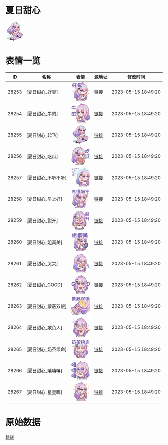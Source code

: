 # 夏日甜心

<img src="./cover.png" height="60" alt="cover" />

# 表情一览

|ID|名称|表情|源地址|修改时间|
|----|----|----|----|----|
|28253|[夏日甜心_好臭]|<img src="./pic/028253_%5B夏日甜心_好臭%5D.png" height="60" alt="好臭"/>|[链接](https://i0.hdslb.com/bfs/garb/24824b4ae8c39a2c9a5850cb307f18aa1cb473d9.png)|2023-05-15 18:49:20|
|28254|[夏日甜心_牛的]|<img src="./pic/028254_%5B夏日甜心_牛的%5D.png" height="60" alt="牛的"/>|[链接](https://i0.hdslb.com/bfs/garb/294dde839b1c14a39114c67c834fe34a6a749ca2.png)|2023-05-15 18:49:20|
|28255|[夏日甜心_起飞]|<img src="./pic/028255_%5B夏日甜心_起飞%5D.png" height="60" alt="起飞"/>|[链接](https://i0.hdslb.com/bfs/garb/41ed8a16fefebee14c56f5ef9de1487f401ba895.png)|2023-05-15 18:49:20|
|28256|[夏日甜心_吃瓜]|<img src="./pic/028256_%5B夏日甜心_吃瓜%5D.png" height="60" alt="吃瓜"/>|[链接](https://i0.hdslb.com/bfs/garb/bcc964b28c0c3f81967050de9e5721fb0e5d9245.png)|2023-05-15 18:49:20|
|28257|[夏日甜心_不听不听]|<img src="./pic/028257_%5B夏日甜心_不听不听%5D.png" height="60" alt="不听不听"/>|[链接](https://i0.hdslb.com/bfs/garb/a1539bcb8f8cc4becc42f9e1e7b744b1a2437ae4.png)|2023-05-15 18:49:20|
|28258|[夏日甜心_早上好]|<img src="./pic/028258_%5B夏日甜心_早上好%5D.png" height="60" alt="早上好"/>|[链接](https://i0.hdslb.com/bfs/garb/ca54f1f50a265b757ee1b301c4ced1b4f3711f66.png)|2023-05-15 18:49:20|
|28259|[夏日甜心_裂开]|<img src="./pic/028259_%5B夏日甜心_裂开%5D.png" height="60" alt="裂开"/>|[链接](https://i0.hdslb.com/bfs/garb/b1e1733cbdc620e9050f4c4d71b98ccd4f8e51ca.png)|2023-05-15 18:49:20|
|28260|[夏日甜心_姐真美]|<img src="./pic/028260_%5B夏日甜心_姐真美%5D.png" height="60" alt="姐真美"/>|[链接](https://i0.hdslb.com/bfs/garb/802c4ae682f1a3745af3bd9a91bf725485bb4de4.png)|2023-05-15 18:49:20|
|28261|[夏日甜心_哭哭]|<img src="./pic/028261_%5B夏日甜心_哭哭%5D.png" height="60" alt="哭哭"/>|[链接](https://i0.hdslb.com/bfs/garb/af3fa061fae99daf824f15d7dfe7c6337e50901c.png)|2023-05-15 18:49:20|
|28262|[夏日甜心_GOOD]|<img src="./pic/028262_%5B夏日甜心_GOOD%5D.png" height="60" alt="GOOD"/>|[链接](https://i0.hdslb.com/bfs/garb/d622e6fae9f64e429fc98f094deaa9399db5afb3.png)|2023-05-15 18:49:20|
|28263|[夏日甜心_蒙蔽双眼]|<img src="./pic/028263_%5B夏日甜心_蒙蔽双眼%5D.png" height="60" alt="蒙蔽双眼"/>|[链接](https://i0.hdslb.com/bfs/garb/3e5b195f820074220353f8cc648e4319a44744de.png)|2023-05-15 18:49:20|
|28264|[夏日甜心_欺负人]|<img src="./pic/028264_%5B夏日甜心_欺负人%5D.png" height="60" alt="欺负人"/>|[链接](https://i0.hdslb.com/bfs/garb/0666c39cf93cc44f1cc65109bcffaf1e05296d98.png)|2023-05-15 18:49:20|
|28265|[夏日甜心_奶茶续命]|<img src="./pic/028265_%5B夏日甜心_奶茶续命%5D.png" height="60" alt="奶茶续命"/>|[链接](https://i0.hdslb.com/bfs/garb/041993f15b296aa2cf4c141f49745e953914cccf.png)|2023-05-15 18:49:20|
|28266|[夏日甜心_嘻嘻嘻]|<img src="./pic/028266_%5B夏日甜心_嘻嘻嘻%5D.png" height="60" alt="嘻嘻嘻"/>|[链接](https://i0.hdslb.com/bfs/garb/4db30a26b8108758cd7ee3b936577a8872bff629.png)|2023-05-15 18:49:20|
|28267|[夏日甜心_星星眼]|<img src="./pic/028267_%5B夏日甜心_星星眼%5D.png" height="60" alt="星星眼"/>|[链接](https://i0.hdslb.com/bfs/garb/7f38c7a7e346a0ac3950717b1179b47441d0e6d0.png)|2023-05-15 18:49:20|

# 原始数据

[跳转](./raw.json)

